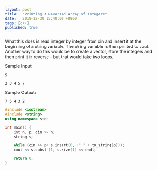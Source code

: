 ```yaml
---
layout: post
title:  "Printing A Reversed Array of Integers"
date:   2018-12-30 15:40:00 +0800
tags: [c++]
published: true
---
```


What this does is read integer by integer from cin and insert it at the beginning of a string variable. The string variable is then printed to cout. Another way to do this would be to create a vector, store the integers and then print it in reverse - but that would take two loops.

Sample Input:

`5`

`2 3 4 5 7`

Sample Output:

`7 5 4 3 2`

```c++
#include <iostream>
#include <string>
using namespace std;

int main() {
    int n, p; cin >> n;
    string s;

    while (cin >> p) s.insert(0, (" " + to_string(p)));
    cout << s.substr(1, s.size()) << endl;

    return 0;
}
```
